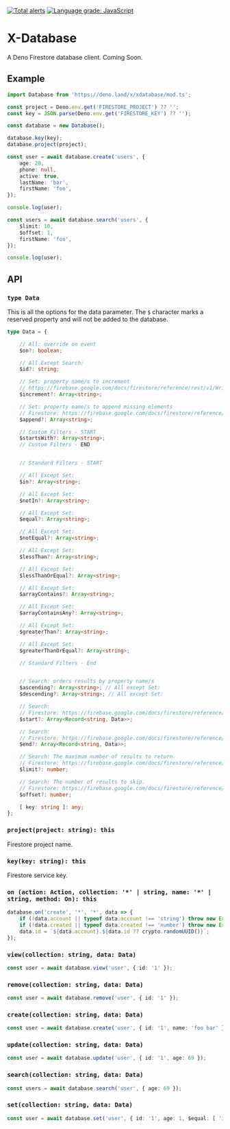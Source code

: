 [![Total alerts](https://img.shields.io/lgtm/alerts/g/xeaone/database.svg?logo=lgtm&logoWidth=18)](https://lgtm.com/projects/g/xeaone/database/alerts/)
[![Language grade: JavaScript](https://img.shields.io/lgtm/grade/javascript/g/xeaone/database.svg?logo=lgtm&logoWidth=18)](https://lgtm.com/projects/g/xeaone/database/context:javascript)

# X-Database
A Deno Firestore database client. Coming Soon.

## Example
```ts
import Database from 'https://deno.land/x/xdatabase/mod.ts';

const project = Deno.env.get('FIRESTORE_PROJECT') ?? '';
const key = JSON.parse(Deno.env.get('FIRESTORE_KEY') ?? '');

const database = new Database();

database.key(key);
database.project(project);

const user = await database.create('users', {
    age: 20,
    phone: null,
    active: true,
    lastName: 'bar',
    firstName: 'foo',
});

console.log(user);

const users = await database.search('users', {
    $limit: 10,
    $offset: 1,
    firstName: 'foo',
});

console.log(user);
```

## API

### `type Data`
This is all the options for the data parameter. The `$` character marks a reserved property and will not be added to the database.
```ts
type Data = {

    // All: override on event
    $on?: boolean;

    // All Except Search:
    $id?: string;

    // Set: property name/s to increment
    // https://firebase.google.com/docs/firestore/reference/rest/v1/Write#FieldTransform.FIELDS.increment
    $increment?: Array<string>;

    // Set: property name/s to append missing elements
    // Firestore: https://firebase.google.com/docs/firestore/reference/rest/v1/Write#FieldTransform.FIELDS.append_missing_elements
    $append?: Array<string>;

    // Custom Filters - START
    $startsWith?: Array<string>;
    // Custom Filters - END


    // Standard Filters - START

    // All Except Set:
    $in?: Array<string>;

    // All Except Set:
    $notIn?: Array<string>;

    // All Except Set:
    $equal?: Array<string>;

    // All Except Set:
    $notEqual?: Array<string>;

    // All Except Set:
    $lessThan?: Array<string>;

    // All Except Set:
    $lessThanOrEqual?: Array<string>;

    // All Except Set:
    $arrayContains?: Array<string>;

    // All Except Set:
    $arrayContainsAny?: Array<string>;

    // All Except Set:
    $greaterThan?: Array<string>;

    // All Except Set:
    $greaterThanOrEqual?: Array<string>;

    // Standard Filters - End


    // Search: orders results by property name/s
    $ascending?: Array<string>; // All except Set:
    $descending?: Array<string>; // All except Set:

    // Search:
    // Firestore: https://firebase.google.com/docs/firestore/reference/rest/v1/StructuredQuery#FIELDS.start_at
    $start?: Array<Record<string, Data>>;

    // Search:
    // Firestore: https://firebase.google.com/docs/firestore/reference/rest/v1/StructuredQuery#FIELDS.end_at
    $end?: Array<Record<string, Data>>;

    // Search: The maximum number of results to return.
    // Firestore: https://firebase.google.com/docs/firestore/reference/rest/v1/StructuredQuery#FIELDS.limit
    $limit?: number;

    // Search: The number of results to skip.
    // Firestore: https://firebase.google.com/docs/firestore/reference/rest/v1/StructuredQuery#FIELDS.offset
    $offset?: number;

    [ key: string ]: any;
};
```

### `project(project: string): this`
Firestore project name.

### `key(key: string): this`
Firestore service key.

### `on (action: Action, collection: '*' | string, name: '*' | string, method: On): this`
```ts
database.on('create', '*', '*', data => {
    if (!data.account || typeof data.account !== 'string') throw new Error('account string required');
    if (!data.created || typeof data.created !== 'number') throw new Error('created number required');
    data.id = `${data.account}.${data.id ?? crypto.randomUUID()}`;
});
```

### `view(collection: string, data: Data)`
```ts
const user = await database.view('user', { id: '1' });
```

### `remove(collection: string, data: Data)`
```ts
const user = await database.remove('user', { id: '1' });
```

### `create(collection: string, data: Data)`
```ts
const user = await database.create('user', { id: '1', name: 'foo bar' });
```

### `update(collection: string, data: Data)`
```ts
const user = await database.update('user', { id: '1', age: 69 });
```

### `search(collection: string, data: Data)`
```ts
const users = await database.search('user', { age: 69 });
```

### `set(collection: string, data: Data)`
```ts
const user = await database.set('user', { id: '1', age: 1, $equal: [ 'id' ], $increment: [ 'age' ] });
```

<!--
Firestore reset api docs
https://firebase.google.com/docs/firestore/reference/rest/v1/projects.databases.documents
-->